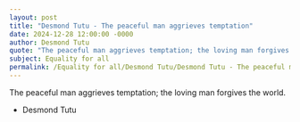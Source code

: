 ```yaml
---
layout: post
title: "Desmond Tutu - The peaceful man aggrieves temptation"
date: 2024-12-28 12:00:00 -0000
author: Desmond Tutu
quote: "The peaceful man aggrieves temptation; the loving man forgives the world."
subject: Equality for all
permalink: /Equality for all/Desmond Tutu/Desmond Tutu - The peaceful man aggrieves temptation
---
```


The peaceful man aggrieves temptation; the loving man forgives the world.

- Desmond Tutu
